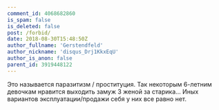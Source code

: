```yaml
---
comment_id: 4068682860
is_spam: false
is_deleted: false
post: /forbid/
date: 2018-08-30T15:48:50Z
author_fullname: 'Gerstendfeld'
author_nickname: 'disqus_Drj1KkxEqU'
author_is_anon: false
parent_id: 3919448122
---
```


<p>Это называется паразитизм / проституция. Так некоторым 6-летним девочкам нравится выходить замуж 3 женой за старика... Иных вариантов эксплуатации/продажи себя у них все равно нет.</p>

